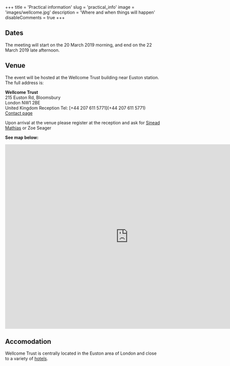 +++
title = 'Practical information'
slug = 'practical_info'
image = 'images/wellcome.jpg'
description = 'Where and when things will happen'
disableComments = true
+++


## Dates

The meeting will start on the 20 March 2019 morning, and end on the 22 March
2019 late afternoon.


## Venue

The event will be hosted at the Wellcome Trust building near Euston station. The
full address is:

**Wellcome Trust**<br>
215 Euston Rd, Bloomsbury<br>
London NW1 2BE<br>
United Kingdom
Reception Tel: [+44 207 611 5771](+44 207 611 5771)
[Contact page](https://wellcome.ac.uk/about-us/contact-us)

Upon arrival at the venue please register at the reception and ask for [Sinead Mathias](s.mathias@wellcome.ac.uk) or Zoe Seager



**See map below:**
<iframe src="https://www.google.com/maps/embed?pb=!1m18!1m12!1m3!1d2482.3203016954394!2d-0.13723688422933483!3d51.52568477963803!2m3!1f0!2f0!3f0!3m2!1i1024!2i768!4f13.1!3m3!1m2!1s0x48761b25ff1f7005%3A0x1d6fef0930000765!2s215+Euston+Rd%2C+Kings+Cross%2C+London+NW1+2BF%2C+UK!5e0!3m2!1sen!2sch!4v1548949251802" width="800" height="600" frameborder="1" style="border:0" allowfullscreen></iframe>



## Accomodation

Wellcome Trust is centrally located in the Euston area of London and close to a variety of [hotels](https://goo.gl/maps/4agrqVPmoxM2). 

